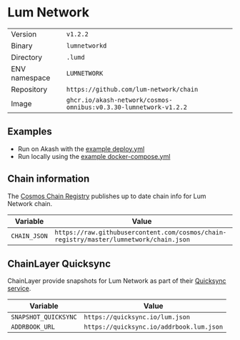 # Lum Network

| | |
|---|---|
|Version|`v1.2.2`|
|Binary|`lumnetworkd`|
|Directory|`.lumd`|
|ENV namespace|`LUMNETWORK`|
|Repository|`https://github.com/lum-network/chain`|
|Image|`ghcr.io/akash-network/cosmos-omnibus:v0.3.30-lumnetwork-v1.2.2`|

## Examples

- Run on Akash with the [example deploy.yml](./deploy.yml)
- Run locally using the [example docker-compose.yml](./docker-compose.yml)

## Chain information

The [Cosmos Chain Registry](https://github.com/cosmos/chain-registry) publishes up to date chain info for Lum Network chain.

|Variable|Value|
|---|---|
|`CHAIN_JSON`|`https://raw.githubusercontent.com/cosmos/chain-registry/master/lumnetwork/chain.json`|

## ChainLayer Quicksync

ChainLayer provide snapshots for Lum Network as part of their [Quicksync service](https://quicksync.io/networks/lum.html).

|Variable|Value|
|---|---|
|`SNAPSHOT_QUICKSYNC`|`https://quicksync.io/lum.json`|
|`ADDRBOOK_URL`|`https://quicksync.io/addrbook.lum.json`|

